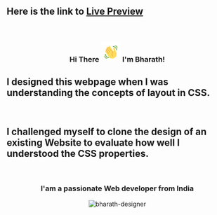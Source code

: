 ## Here is the link to <a target="_blank" href="https://bharath-designer.github.io/w3-schools-clone/">Live Preview</a>

<br>

<h3 align="center">
    Hi There
    <img src="wave.gif" 
         alt="Waving hand gif"
         height="45"
         width="45" />
    I'm Bharath!
</h3>

## I designed this webpage when I was understanding the concepts of layout in CSS. 

<br>

## I challenged myself to clone the design of an existing Website to evaluate how well I understood the CSS properties.

<br>

<h3 align="center">I'am a passionate Web developer from India</h3>


<p align="center"><img  src="https://github-readme-streak-stats.herokuapp.com/?user=bharath-designer" alt="bharath-designer" /></p>
